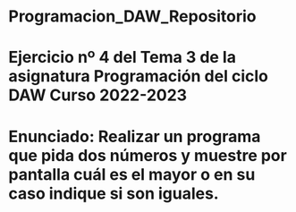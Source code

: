# Programacion_DAW_Repositorio
# Ejercicio nº 4 del Tema 3 de la asignatura Programación del ciclo DAW Curso 2022-2023
# Enunciado: Realizar un programa que pida dos números y muestre por pantalla cuál es el mayor o en su caso indique si son iguales.
